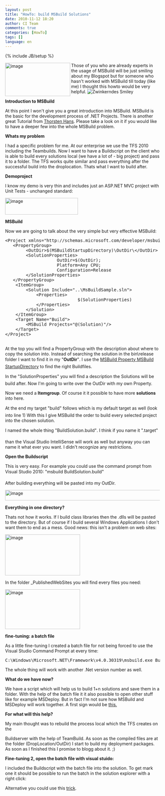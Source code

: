 ```yaml
---
layout: post
title: "HowTo: build MSBuild Solutions"
date: 2010-11-12 18:20
author: CI Team
comments: true
categories: [HowTo]
tags: []
language: en
---
```

{% include JB/setup %}
<p><img title="image" border="0" alt="image" align="left" src="{{BASE_PATH}}/assets/wp-images-de/image_thumb241.png" width="212" height="108" />Those of you who are already experts in the usage of MSBuild will be just smiling about my Blogspot but for someone who hasn't worked with MSBuild till today (like me) I thought this howto would be very helpful. <img style="border-bottom-style: none; border-right-style: none; border-top-style: none; border-left-style: none" class="wlEmoticon wlEmoticon-winkingsmile" alt="Zwinkerndes Smiley" src="{{BASE_PATH}}/assets/wp-images-en/wlEmoticon-winkingsmile.png" /></p>  <!--more-->  <p><b>Introduction to MSBuild</b></p>  
  <p>At this point I won't give you a great introduction into MSBuild. MSBuild is the basic for the development process of .NET Projects. There is another great Tutorial from <a href="http://dotnet-forum.de/blogs/thorstenhans/pages/das-msbuild-universum.aspx">Thorsten Hans</a>. Please take a look on it if you would like to have a deeper few into the whole MSBuild problem.</p>  <p><b>Whats my problem </b></p>  <p>I had a specific problem for me. At our enterprise we use the TFS 2010 including the Teambuilds. Now I want to have a Buildscript on the client who is able to build every solutions local (we have a lot of - big project) and pass it to a folder. The TFS works quite similar and pass everything after the successful build into the droplocation. Thats what I want to build after.</p>  <p><b>Demoproject</b></p>  <p>I know my demo is very thin and includes just an ASP.NET MVC project with Unit Tests - unchanged standard:</p>  <p><a href="{{BASE_PATH}}/assets/wp-images-en/image91.png"><img style="background-image: none; border-right-width: 0px; padding-left: 0px; padding-right: 0px; display: inline; border-top-width: 0px; border-bottom-width: 0px; border-left-width: 0px; padding-top: 0px" title="image" border="0" alt="image" src="{{BASE_PATH}}/assets/wp-images-en/image_thumb.png" width="237" height="54" /></a></p>  <p><b>MSBuild</b></p>  
  <p>Now we are going to talk about the very simple but very effective MSBuild:</p>  <div style="padding-bottom: 0px; margin: 0px; padding-left: 0px; padding-right: 0px; display: inline; float: none; padding-top: 0px" id="scid:812469c5-0cb0-4c63-8c15-c81123a09de7:2ee4d827-d921-4efe-8586-0a71efa23a8c" class="wlWriterEditableSmartContent"><pre name="code" class="c#">&lt;Project xmlns="http://schemas.microsoft.com/developer/msbuild/2003" DefaultTargets="Build"&gt;
   &lt;PropertyGroup&gt;
		&lt;OutDir&gt;$(MSBuildStartupDirectory)\OutDir\&lt;/OutDir&gt;
		&lt;SolutionProperties&gt;
					OutDir=$(OutDir);
					Platform=Any CPU;
					Configuration=Release
		&lt;/SolutionProperties&gt;
   &lt;/PropertyGroup&gt;
	&lt;ItemGroup&gt;
		&lt;Solution Include="..\MsBuildSample.sln"&gt;
			&lt;Properties&gt;
							$(SolutionProperties)
			&lt;/Properties&gt;
		&lt;/Solution&gt;
	&lt;/ItemGroup&gt;
	&lt;Target Name="Build"&gt;
		&lt;MSBuild Projects="@(Solution)"/&gt;
	&lt;/Target&gt;
&lt;/Project&gt;
 </pre></div>

<p>At the top you will find a PropertyGroup with the description about where to copy the solution into. Instead of searching the solution in the bin\release folder I want to find it in my "<strong>OutDir</strong>". I use the <a href="http://msdn.microsoft.com/en-us/library/ms164309.aspx">MSBuild Property MSBuild StartupDirectory</a> to find the right Buildfiles.</p>

<p>In the "SolutionProperties" you will find a description the Solutions will be build after. Now I'm going to write over the OutDir with my own Property.</p>

<p>Now we need a <strong>Itemgroup</strong>. Of course it it possible to have more <strong>solutions </strong>into here.</p>

<p>At the end my target "build" follows which is my default target as well (look into line 1) With this I give MSBuild the order to build every selected project into the chosen solution.</p>

<p>I named the whole thing "BuildSolution.build". I think if you name it ".target"</p>

<p>than the Visual Studio IntelliSense will work as well but anyway you can name it what ever you want. I didn't recognize any restrictions.</p>

<p><b>Open the Buildscript</b></p>

<p>This is very easy. For example you could use the command prompt from Visual Studio 2010: "msbuild BuildSolution.build"</p>

<p>After building everything will be pasted into my OutDir.</p>

<p><img title="image" border="0" alt="image" src="{{BASE_PATH}}/assets/wp-images-de/image_thumb243.png" width="520" height="34" /></p>

<p><b>Everything in one directory?</b></p>

<p>Thats not how it works. If I build class libraries then the .dlls will be pasted to the directory. But of course if I build several Windows Applications I don't want them to end as a mess. Good news: this isn't a problem on web sites:</p>

<p><a href="{{BASE_PATH}}/assets/wp-images-en/image92.png"><img style="background-image: none; border-right-width: 0px; padding-left: 0px; padding-right: 0px; display: inline; border-top-width: 0px; border-bottom-width: 0px; border-left-width: 0px; padding-top: 0px" title="image" border="0" alt="image" src="{{BASE_PATH}}/assets/wp-images-en/image_thumb1.png" width="244" height="133" /></a></p>

<p>In the folder _PublishedWebSites you will find every files you need:</p>

<p><a href="{{BASE_PATH}}/assets/wp-images-en/image93.png"><img style="background-image: none; border-right-width: 0px; padding-left: 0px; padding-right: 0px; display: inline; border-top-width: 0px; border-bottom-width: 0px; border-left-width: 0px; padding-top: 0px" title="image" border="0" alt="image" src="{{BASE_PATH}}/assets/wp-images-en/image_thumb2.png" width="244" height="129" /></a></p>

<p><b>fine-tuning: a batch file</b></p>




<p>As a little fine-tuning I created a batch file for not being forced to use the Visual Studio Command Prompt at every time:</p>

<div style="padding-bottom: 0px; margin: 0px; padding-left: 0px; padding-right: 0px; display: inline; float: none; padding-top: 0px" id="scid:812469c5-0cb0-4c63-8c15-c81123a09de7:d98e8867-f59c-4233-9b77-3b36db29d844" class="wlWriterEditableSmartContent"><pre name="code" class="c#">C:\Windows\Microsoft.NET\Framework\v4.0.30319\msbuild.exe Buildsolution.build</pre></div>

<p>The whole thing will work with another .Net version number as well.</p>




<p><b>What do we have now?</b></p>




<p>We have a script which will help us to build 1+n solutions and save them in a folder. With the help of the batch file it it also possible to open other stuff like for example MSDeploy. But in fact I'm not sure how MSBuild and MSDeploy will work together. A first sign would be <a href="http://raquila.com/software/using-ms-deploy-instead-of-copy-command-in-msbuild/">this.</a></p>

<p><b>For what will this help?</b></p>




<p>My main thought was to rebuild the process local which the TFS creates on the</p>

<p>Buildserver with the help of TeamBuild. As soon as the compiled files are at the folder (DropLocation/OutDir) I start to build my deployment packages. As soon as I finished this I promise to blogg about it. ;)</p>

<p><b>Fine-tuning 2, open the batch file with visual stuido:</b></p>

<p>I included the Buildscript with the batch file into the solution. To get mark one it should be possible to run the batch in the solution explorer with a right click:</p>

<p>Alternative you could use this <a href="http://www.rickglos.com/post/How-to-run-windows-batch-files-from-Visual-Studio-2010-Solution-Explorer.aspx">trick</a>.</p>
